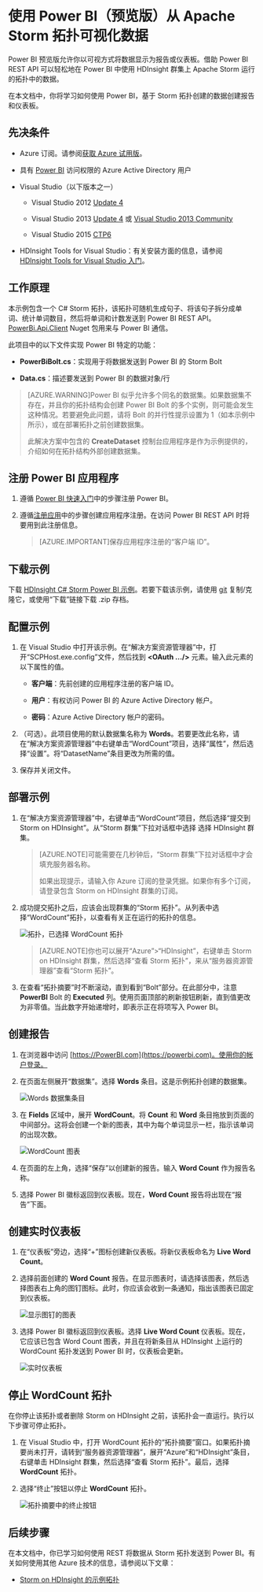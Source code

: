 <properties
 pageTitle="将数据从 Apache Storm 写入 Power BI | Windows Azure"
 description="将数据从 HDInsight 中 Apache Storm 群集上运行的 C# 拓扑写入 Power BI。此外，使用 Power BI 创建报表和实时仪表板。"
 services="hdinsight"
 documentationCenter=""
 authors="Blackmist"
 manager="paulettm"
 editor="cgronlun"
	tags="azure-portal"/>

<tags
	ms.service="hdinsight"
	ms.date="12/04/2015"
	wacn.date="01/14/2016"/>

# 使用 Power BI（预览版）从 Apache Storm 拓扑可视化数据

Power BI 预览版允许你以可视方式将数据显示为报告或仪表板。借助 Power BI REST API 可以轻松地在 Power BI 中使用 HDInsight 群集上 Apache Storm 运行的拓扑中的数据。

在本文档中，你将学习如何使用 Power BI，基于 Storm 拓扑创建的数据创建报告和仪表板。

## 先决条件

- Azure 订阅。请参阅[获取 Azure 试用版](/pricing/1rmb-trial/)。

* 具有 [Power BI](https://powerbi.com) 访问权限的 Azure Active Directory 用户

* Visual Studio（以下版本之一）

    * Visual Studio 2012 [Update 4](http://www.microsoft.com/download/details.aspx?id=39305)

    * Visual Studio 2013 [Update 4](http://www.microsoft.com/download/details.aspx?id=44921) 或 [Visual Studio 2013 Community](http://download.microsoft.com/download/7/1/B/71BA74D8-B9A0-4E6C-9159-A8335D54437E/vs_community.exe)

    * Visual Studio 2015 [CTP6](http://visualstudio.com/downloads/visual-studio-2015-ctp-vs)

* HDInsight Tools for Visual Studio：有关安装方面的信息，请参阅 [HDInsight Tools for Visual Studio 入门](/documentation/articles/hdinsight-hadoop-visual-studio-tools-get-started)。

## 工作原理

本示例包含一个 C# Storm 拓扑，该拓扑可随机生成句子、将该句子拆分成单词、统计单词数目，然后将单词和计数发送到 Power BI REST API。[PowerBi.Api.Client](https://github.com/Vtek/PowerBI.Api.Client) Nuget 包用来与 Power BI 通信。

此项目中的以下文件实现 Power BI 特定的功能：

* **PowerBiBolt.cs**：实现用于将数据发送到 Power BI 的 Storm Bolt

* **Data.cs**：描述要发送到 Power BI 的数据对象/行

> [AZURE.WARNING]Power BI 似乎允许多个同名的数据集。如果数据集不存在，并且你的拓扑结构会创建 Power BI Bolt 的多个实例，则可能会发生这种情况。若要避免此问题，请将 Bolt 的并行性提示设置为 1（如本示例中所示），或在部署拓扑之前创建数据集。
>
> 此解决方案中包含的 **CreateDataset** 控制台应用程序是作为示例提供的，介绍如何在拓扑结构外部创建数据集。

## 注册 Power BI 应用程序

1. 遵循 [Power BI 快速入门](https://msdn.microsoft.com/zh-cn/library/mt186546.aspx)中的步骤注册 Power BI。

2. 遵循[注册应用](https://msdn.microsoft.com/zh-cn/library/dn877542.aspx)中的步骤创建应用程序注册。在访问 Power BI REST API 时将要用到此注册信息。

    > [AZURE.IMPORTANT]保存应用程序注册的“客户端 ID”。

## 下载示例

下载 [HDInsight C# Storm Power BI 示例](https://github.com/Blackmist/hdinsight-csharp-storm-powerbi)。若要下载该示例，请使用 [git](http://git-scm.com/) 复制/克隆它，或使用“下载”链接下载 .zip 存档。

## 配置示例

1. 在 Visual Studio 中打开该示例。在“解决方案资源管理器”中，打开“SCPHost.exe.config”文件，然后找到 **<OAuth .../>** 元素。输入此元素的以下属性的值。

    * **客户端**：先前创建的应用程序注册的客户端 ID。

    * **用户**：有权访问 Power BI 的 Azure Active Directory 帐户。

    * **密码**：Azure Active Directory 帐户的密码。

2. （可选）。此项目使用的默认数据集名称为 **Words**。若要更改此名称，请在“解决方案资源管理器”中右键单击“WordCount”项目，选择“属性”，然后选择“设置”。将“DatasetName”条目更改为所需的值。

2. 保存并关闭文件。

## 部署示例

1. 在“解决方案资源管理器”中，右键单击“WordCount”项目，然后选择“提交到 Storm on HDInsight”。从“Storm 群集”下拉对话框中选择 选择 HDInsight 群集。

    > [AZURE.NOTE]可能需要在几秒钟后，“Storm 群集”下拉对话框中才会填充服务器名称。
    >
    > 如果出现提示，请输入你 Azure 订阅的登录凭据。如果你有多个订阅，请登录包含 Storm on HDInsight 群集的订阅。

2. 成功提交拓扑之后，应该会出现群集的“Storm 拓扑”。从列表中选择“WordCount”拓扑，以查看有关正在运行的拓扑的信息。

    ![拓扑，已选择 WordCount 拓扑](./media/hdinsight-storm-power-bi-topology/topologysummary.png)

    > [AZURE.NOTE]你也可以展开“Azure”>“HDInsight”，右键单击 Storm on HDInsight 群集，然后选择“查看 Storm 拓扑”，来从“服务器资源管理器”查看“Storm 拓扑”。

3. 在查看“拓扑摘要”时不断滚动，直到看到“Bolt”部分。在此部分中，注意 **PowerBI** Bolt 的 **Executed** 列。使用页面顶部的刷新按钮刷新，直到值更改为非零值。当此数字开始递增时，即表示正在将项写入 Power BI。

## 创建报告

1. 在浏览器中访问 [https://PowerBI.com](https://powerbi.com)。使用你的帐户登录。

2. 在页面左侧展开“数据集”。选择 **Words** 条目。这是示例拓扑创建的数据集。

    ![Words 数据集条目](./media/hdinsight-storm-power-bi-topology/words.png)

3. 在 **Fields** 区域中，展开 **WordCount**。将 **Count** 和 **Word** 条目拖放到页面的中间部分。这将会创建一个新的图表，其中为每个单词显示一栏，指示该单词的出现次数。

    ![WordCount 图表](./media/hdinsight-storm-power-bi-topology/wordcountchart.png)

4. 在页面的左上角，选择“保存”以创建新的报告。输入 **Word Count** 作为报告名称。

5. 选择 Power BI 徽标返回到仪表板。现在，**Word Count** 报告将出现在“报告”下面。

## 创建实时仪表板

1. 在“仪表板”旁边，选择“+”图标创建新仪表板。将新仪表板命名为 **Live Word Count**。

2. 选择前面创建的 **Word Count** 报告。在显示图表时，请选择该图表，然后选择图表右上角的图钉图标。此时，你应该会收到一条通知，指出该图表已固定到仪表板。

    ![显示图钉的图表](./media/hdinsight-storm-power-bi-topology/pushpin.png)

2. 选择 Power BI 徽标返回到仪表板。选择 **Live Word Count** 仪表板。现在，它应该已包含 Word Count 图表，并且在将新条目从 HDInsight 上运行的 WordCount 拓扑发送到 Power BI 时，仪表板会更新。

    ![实时仪表板](./media/hdinsight-storm-power-bi-topology/dashboard.png)

## 停止 WordCount 拓扑

在你停止该拓扑或者删除 Storm on HDInsight 之前，该拓扑会一直运行。执行以下步骤可停止拓扑。

1. 在 Visual Studio 中，打开 WordCount 拓扑的“拓扑摘要”窗口。如果拓扑摘要尚未打开，请转到“服务器资源管理器”，展开“Azure”和“HDInsight”条目，右键单击 HDInsight 群集，然后选择“查看 Storm 拓扑”。最后，选择 **WordCount** 拓扑。

2. 选择“终止”按钮以停止 **WordCount** 拓扑。

    ![拓扑摘要中的终止按钮](./media/hdinsight-storm-power-bi-topology/killtopology.png)

## 后续步骤

在本文档中，你已学习如何使用 REST 将数据从 Storm 拓扑发送到 Power BI。有关如何使用其他 Azure 技术的信息，请参阅以下文章：

* [Storm on HDInsight 的示例拓扑](/documentation/articles/hdinsight-storm-example-topology)

<!---HONumber=82-->